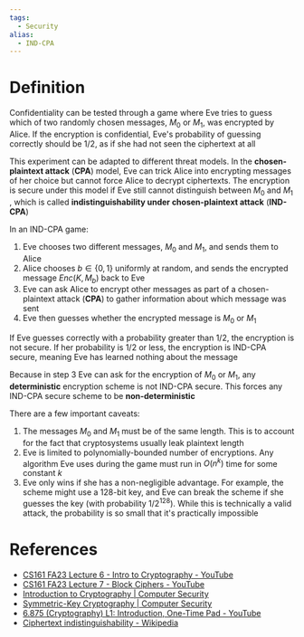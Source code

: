 ```yaml
---
tags:
  - Security
alias:
  - IND-CPA
---
```


# Definition

Confidentiality can be tested through a game where Eve tries to guess which of two randomly chosen messages, $M_0$​ or $M_1$​, was encrypted by Alice. If the encryption is confidential, Eve's probability of guessing correctly should be $1/2$​, as if she had not seen the ciphertext at all

This experiment can be adapted to different threat models. In the **chosen-plaintext attack** (**CPA**) model, Eve can trick Alice into encrypting messages of her choice but cannot force Alice to decrypt ciphertexts. The encryption is secure under this model if Eve still cannot distinguish between $M_0$​ and $M_1$​, which is called **indistinguishability under chosen-plaintext attack** (**IND-CPA**)

In an IND-CPA game:

1. Eve chooses two different messages, $M_0$​ and $M_1$​, and sends them to Alice
2. Alice chooses $b\in\{0,1\}$ uniformly at random, and sends the encrypted message $Enc(K,M_b​)$ back to Eve
3. Eve can ask Alice to encrypt other messages as part of a chosen-plaintext attack (**CPA**) to gather information about which message was sent
4. Eve then guesses whether the encrypted message is $M_0$ or $M_1$

If Eve guesses correctly with a probability greater than $1/2$​, the encryption is not secure. If her probability is $1/2$​ or less, the encryption is IND-CPA secure, meaning Eve has learned nothing about the message

Because in step 3 Eve can ask for the encryption of $M_0$​ or $M_1$​, any **deterministic** encryption scheme is not IND-CPA secure. This forces any IND-CPA secure scheme to be **non-deterministic**

There are a few important caveats:

1. The messages $M_0$ and $M_1$ must be of the same length. This is to account for the fact that cryptosystems usually leak plaintext length
2. Eve is limited to polynomially-bounded number of encryptions. Any algorithm Eve uses during the game must run in $O(n^k)$ time for some constant $k$
3. Eve only wins if she has a non-negligible advantage. For example, the scheme might use a 128-bit key, and Eve can break the scheme if she guesses the key (with probability $1/2^{128}$). While this is technically a valid attack, the probability is so small that it's practically impossible

# References

- [CS161 FA23 Lecture 6 - Intro to Cryptography - YouTube](https://www.youtube.com/watch?v=EOzeqHtW8JI)
- [CS161 FA23 Lecture 7 - Block Ciphers - YouTube](https://youtu.be/1rQtdZN5siY?si=PpyRVlBjQN6u-qL2)
- [Introduction to Cryptography | Computer Security](https://textbook.cs161.org/crypto/intro.html)
- [Symmetric-Key Cryptography | Computer Security](https://textbook.cs161.org/crypto/symmetric.html)
- [6.875 (Cryptography) L1: Introduction, One-Time Pad - YouTube](https://youtu.be/jDsfV2ohFPs?si=qtPuxtS6rx9fTPOC)
- [Ciphertext indistinguishability - Wikipedia](https://en.wikipedia.org/wiki/Ciphertext_indistinguishability)

